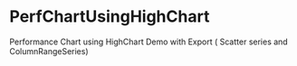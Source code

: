 # PerfChartUsingHighChart
Performance Chart using HighChart Demo with Export ( Scatter series and ColumnRangeSeries)
